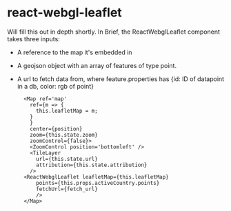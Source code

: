 # react-webgl-leaflet

Will fill this out in depth shortly. In Brief, the ReactWebglLeaflet component takes three inputs:

- A reference to the map it's embedded in
- A geojson object with an array of features of type point.
- A url to fetch data from, where feature.properties has {id: ID of datapoint in a db, color: rgb of point} 

        <Map ref='map'
          ref={m => {
            this.leafletMap = m;
          }
          }
          center={position}
          zoom={this.state.zoom}
          zoomControl={false}>
          <ZoomControl position='bottomleft' />
          <TileLayer
            url={this.state.url}
            attribution={this.state.attribution}
          />
        <ReactWebglLeaflet leafletMap={this.leafletMap}
            points={this.props.activeCountry.points}
            fetchUrl={fetch_url}
            />
        </Map>

